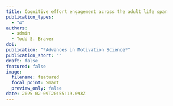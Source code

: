 ```yaml
---
title: Cognitive effort engagement across the adult life span 
publication_types:
  - "4"
authors:
  - admin
  - Todd S. Braver
doi: 
publication: "*Advances in Motivation Science*"
publication_short: ""
draft: false
featured: false
image:
  filename: featured
  focal_point: Smart
  preview_only: false
date: 2025-02-09T20:55:19.093Z
---
```

